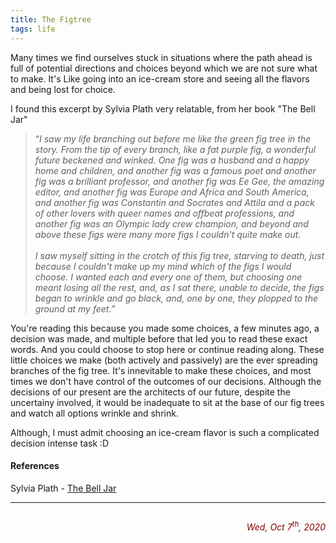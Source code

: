 ```yaml
---
title: The Figtree
tags: life
---
```



Many times we find ourselves stuck in situations where the path ahead is full of potential directions and choices beyond which we are not sure what to make. It's Like going into an ice-cream store and seeing all the flavors and being lost for choice.

I found this excerpt by Sylvia Plath very relatable, from her book "The Bell Jar"

<blockquote>“<em>I saw my life branching out before me like the green fig tree in the story. From the tip of every branch, like a fat purple fig, a wonderful future beckened and winked. One fig was a husband and a happy home and children, and another fig was a famous poet and another fig was a brilliant professor, and another fig was Ee Gee, the amazing editor, and another fig was Europe and Africa and South America, and another fig was Constantin and Socrates and Attila and a pack of other lovers with queer names and offbeat professions, and another fig was an Olympic lady crew champion, and beyond and above these figs were many more figs I couldn't quite make out. <br><br> I saw myself sitting in the crotch of this fig tree, starving to death, just because I couldn't make up my mind which of the figs I would choose. I wanted each and every one of them, but choosing one meant losing all the rest, and, as I sat there, unable to decide, the figs began to wrinkle and go black, and, one by one, they plopped to the ground at my feet.”</em> </blockquote>

You're reading this because you made some choices, a few minutes ago, a decision was made, and multiple before that led you to read these exact words. And you could choose to stop here or continue reading along. These little choices we make (both actively and passively) are the ever spreading branches of the fig tree. It's innevitable to make these choices, and most times we don't have control of the outcomes of our decisions. Although the decisions of our present are the architects of our future, despite the uncertainy involved, it would be inadequate to sit at the base of our fig trees and watch all options wrinkle and shrink. 

Although, I must admit choosing an ice-cream flavor is such a complicated decision intense task :D  

#### References

Sylvia Plath - [The Bell Jar](https://en.wikipedia.org/wiki/The_Bell_Jar)

<hr>
<p style="float:right;color:#8B0000"><em>Wed, Oct 7<sup>th</sup>, 2020</em></p>
